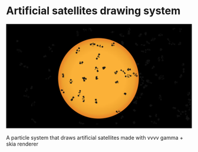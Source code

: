 # Artificial satellites drawing system

![satellite](/Satellites.jpg)

A particle system that draws artificial satellites 
made with vvvv gamma + skia renderer 
